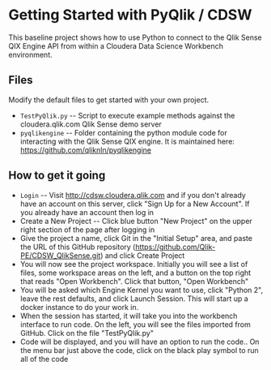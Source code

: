 # Getting Started with PyQlik / CDSW

This baseline project shows how to use Python to connect to the Qlik Sense QIX Engine API from within a Cloudera Data Science Workbench environment.

## Files

Modify the default files to get started with your own project.

* `TestPyQlik.py` -- Script to execute example methods against the cloudera.qlik.com Qlik Sense demo server
* `pyqlikengine` -- Folder containing the python module code for interacting with the Qlik Sense QIX engine. It is maintained here: https://github.com/qliknln/pyqlikengine

## How to get it going

* `Login` -- Visit http://cdsw.cloudera.qlik.com and if you don't already have an account on this server, click "Sign Up for a New Account". If you already have an account then log in
* Create a New Project -- Click blue button "New Project" on the upper right section of the page after logging in
* Give the project a name, click Git in the "Initial Setup" area, and paste the URL of this GitHub repository (https://github.com/Qlik-PE/CDSW_QlikSense.git) and click Create Project
* You will now see the project workspace. Initially you will see a list of files, some workspace areas on the left, and a button on the top right that reads "Open Workbench". Click that button, "Open Workbench" 
* You will be asked which Engine Kernel you want to use, click "Python 2", leave the rest defaults, and click Launch Session. This will start up a docker instance to do your work in.
* When the session has started, it will take you into the workbench interface to run code. On the left, you will see the files imported from GitHub. Click on the file "TestPyQlik.py"
* Code will be displayed, and you will have an option to run the code.. On the menu bar just above the code, click on the black play symbol to run all of the code


